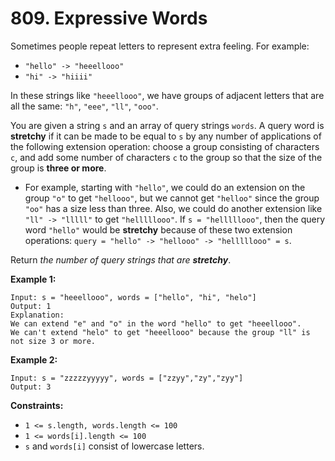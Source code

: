 # 809. Expressive Words

Sometimes people repeat letters to represent extra feeling. For example:

- `"hello" -> "heeellooo"`
- `"hi" -> "hiiii"`

In these strings like `"heeellooo"`, we have groups of adjacent letters that are all the same: `"h"`, `"eee"`, `"ll"`, `"ooo"`.

You are given a string `s` and an array of query strings `words`. A query word is **stretchy** if it can be made to be equal to `s` by any number of applications of the following extension operation: choose a group consisting of characters `c`, and add some number of characters `c` to the group so that the size of the group is **three or more**.

- For example, starting with `"hello"`, we could do an extension on the group `"o"` to get `"hellooo"`, but we cannot get `"helloo"` since the group `"oo"` has a size less than three. Also, we could do another extension like `"ll" -> "lllll"` to get `"helllllooo"`. If `s = "helllllooo"`, then the query word `"hello"` would be **stretchy** because of these two extension operations: `query = "hello" -> "hellooo" -> "helllllooo" = s`.

Return *the number of query strings that are **stretchy***.

**Example 1:**

```()
Input: s = "heeellooo", words = ["hello", "hi", "helo"]
Output: 1
Explanation: 
We can extend "e" and "o" in the word "hello" to get "heeellooo".
We can't extend "helo" to get "heeellooo" because the group "ll" is not size 3 or more.
```

**Example 2:**

```()
Input: s = "zzzzzyyyyy", words = ["zzyy","zy","zyy"]
Output: 3
```

**Constraints:**

- `1 <= s.length, words.length <= 100`
- `1 <= words[i].length <= 100`
- `s` and `words[i]` consist of lowercase letters.
